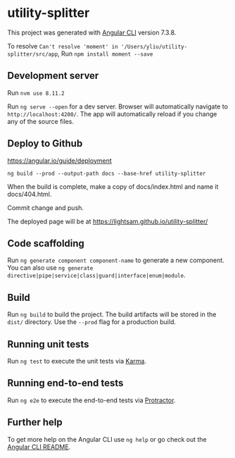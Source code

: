 # utility-splitter

This project was generated with [Angular CLI](https://github.com/angular/angular-cli) version 7.3.8.

To resolve `Can't resolve 'moment' in '/Users/yliu/utility-splitter/src/app`, Run `npm install moment --save`

## Development server

Run `nvm use 8.11.2`

Run `ng serve --open` for a dev server. Browser will automatically navigate to `http://localhost:4200/`. The app will automatically reload if you change any of the source files.

## Deploy to Github

https://angular.io/guide/deployment

`ng build --prod --output-path docs --base-href utility-splitter`

When the build is complete, make a copy of docs/index.html and name it docs/404.html.

Commit change and push.

The deployed page will be at https://lightsam.github.io/utility-splitter/

## Code scaffolding

Run `ng generate component component-name` to generate a new component. You can also use `ng generate directive|pipe|service|class|guard|interface|enum|module`.

## Build

Run `ng build` to build the project. The build artifacts will be stored in the `dist/` directory. Use the `--prod` flag for a production build.

## Running unit tests

Run `ng test` to execute the unit tests via [Karma](https://karma-runner.github.io).

## Running end-to-end tests

Run `ng e2e` to execute the end-to-end tests via [Protractor](http://www.protractortest.org/).

## Further help

To get more help on the Angular CLI use `ng help` or go check out the [Angular CLI README](https://github.com/angular/angular-cli/blob/master/README.md).
